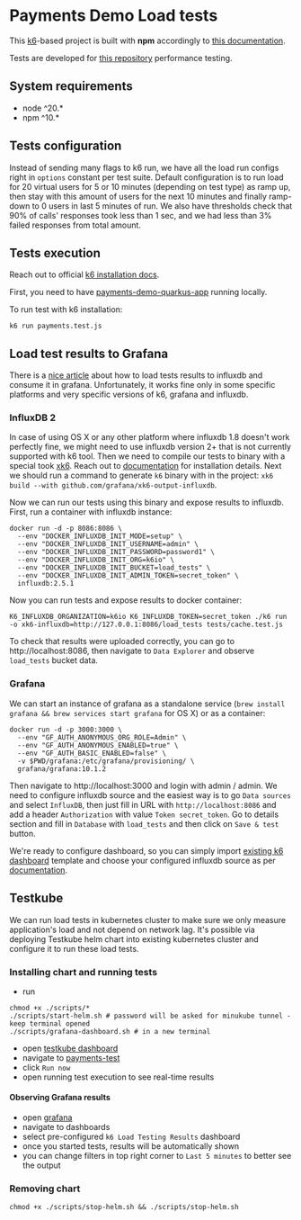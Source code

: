 # Payments Demo Load tests

This [k6](https://k6.io/docs)-based project is built with **npm** accordingly to [this documentation](https://k6.io/docs/misc/intellisense/#vs-code-intellij).

Tests are developed for [this repository](https://github.com/alexandrchumakin/payments-demo-quarkus-app) performance testing.

## System requirements
- node ^20.*
- npm ^10.*

## Tests configuration
Instead of sending many flags to k6 run, we have all the load run configs right in `options` constant per test suite.
Default configuration is to run load for 20 virtual users for 5 or 10 minutes (depending on test type) as ramp up, then stay with this amount of users for the next 10 minutes and finally ramp-down to 0 users in last 5 minutes of run.
We also have thresholds check that 90% of calls' responses took less than 1 sec, and we had less than 3% failed responses from total amount.

## Tests execution
Reach out to official [k6 installation docs](https://k6.io/docs/get-started/installation).

First, you need to have [payments-demo-quarkus-app](https://github.com/alexandrchumakin/payments-demo-quarkus-app#app-prerequisites) running locally.

To run test with k6 installation: 
```shell
k6 run payments.test.js
```

## Load test results to Grafana
There is a [nice article](https://k6.io/docs/results-output/real-time/influxdb-+-grafana/) about how to load tests results to influxdb and consume it in grafana.
Unfortunately, it works fine only in some specific platforms and very specific versions of k6, grafana and influxdb.

### InfluxDB 2
In case of using OS X or any other platform where influxdb 1.8 doesn't work perfectly fine, 
we might need to use influxdb version 2+ that is not currently supported with k6 tool.
Then we need to compile our tests to binary with a special took [xk6](https://github.com/grafana/xk6). 
Reach out to [documentation](https://github.com/grafana/xk6-output-influxdb) for installation details.
Next we should run a command to generate `k6` binary with in the project: `xk6 build --with github.com/grafana/xk6-output-influxdb`.

Now we can run our tests using this binary and expose results to influxdb.
First, run a container with influxdb instance: 
```shell
docker run -d -p 8086:8086 \
  --env "DOCKER_INFLUXDB_INIT_MODE=setup" \
  --env "DOCKER_INFLUXDB_INIT_USERNAME=admin" \
  --env "DOCKER_INFLUXDB_INIT_PASSWORD=password1" \
  --env "DOCKER_INFLUXDB_INIT_ORG=k6io" \
  --env "DOCKER_INFLUXDB_INIT_BUCKET=load_tests" \
  --env "DOCKER_INFLUXDB_INIT_ADMIN_TOKEN=secret_token" \
  influxdb:2.5.1
```
Now you can run tests and expose results to docker container: 
```shell
K6_INFLUXDB_ORGANIZATION=k6io K6_INFLUXDB_TOKEN=secret_token ./k6 run -o xk6-influxdb=http://127.0.0.1:8086/load_tests tests/cache.test.js
```
To check that results were uploaded correctly, you can go to http://localhost:8086, then navigate to `Data Explorer` and observe `load_tests` bucket data.

### Grafana
We can start an instance of grafana as a standalone service (`brew install grafana && brew services start grafana` for OS X) or as a container:
```shell
docker run -d -p 3000:3000 \
  --env "GF_AUTH_ANONYMOUS_ORG_ROLE=Admin" \
  --env "GF_AUTH_ANONYMOUS_ENABLED=true" \
  --env "GF_AUTH_BASIC_ENABLED=false" \
  -v $PWD/grafana:/etc/grafana/provisioning/ \
  grafana/grafana:10.1.2
```
Then navigate to http://localhost:3000 and login with admin / admin. 
We need to configure influxdb source and the easiest way is to go `Data sources` and select `InfluxDB`, then just fill in URL with `http://localhost:8086` and add a header `Authorization` with value `Token secret_token`.
Go to details section and fill in `Database` with `load_tests` and then click on `Save & test` button.

We're ready to configure dashboard, so you can simply import [existing k6 dashboard](https://grafana.com/grafana/dashboards/2587-k6-load-testing-results/) template and choose your configured influxdb source as per [documentation](https://k6.io/docs/results-output/real-time/influxdb-+-grafana/).

## Testkube
We can run load tests in kubernetes cluster to make sure we only measure application's load and not depend on network lag.
It's possible via deploying Testkube helm chart into existing kubernetes cluster and configure it to run these load tests.

### Installing chart and running tests
- run 
```shell
chmod +x ./scripts/*
./scripts/start-helm.sh # password will be asked for minukube tunnel - keep terminal opened
./scripts/grafana-dashboard.sh # in a new terminal
```
- open [testkube dashboard](http://testkube-dashboard.com/tests)
- navigate to [payments-test](http://testkube-dashboard.com/tests/payments-test)
- click `Run now`
- open running test execution to see real-time results

#### Observing Grafana results
- open [grafana](http://grafana-local.com/)
- navigate to dashboards
- select pre-configured `k6 Load Testing Results` dashboard
- once you started tests, results will be automatically shown
- you can change filters in top right corner to `Last 5 minutes` to better see the output

### Removing chart
```shell
chmod +x ./scripts/stop-helm.sh && ./scripts/stop-helm.sh 
```
